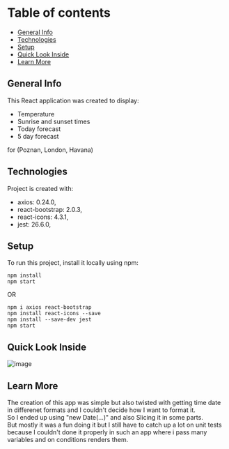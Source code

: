 # Table of contents

- [General Info](#general-info)
- [Technologies](#technologies)
- [Setup](#setup)
- [Quick Look Inside](#quick-look-inside)
- [Learn More](#learn-more)

## General Info

This React application was created to display:

- Temperature
- Sunrise and sunset times
- Today forecast
- 5 day forecast

for (Poznan, London, Havana)

## Technologies

Project is created with:

- axios: 0.24.0,
- react-bootstrap: 2.0.3,
- react-icons: 4.3.1,
- jest: 26.6.0,

## Setup

To run this project, install it locally using npm:

```
npm install
npm start
```

OR

```
npm i axios react-bootstrap
npm install react-icons --save
npm install --save-dev jest
npm start
```

## Quick Look Inside

![image](https://user-images.githubusercontent.com/42244290/145558036-b6dd9f05-b3d7-45d1-aa59-e982760698ad.png)


## Learn More

The creation of this app was simple but also twisted with getting time date in differenet formats and I couldn't decide how I want to format it.</br>
So I ended up using "new Date(...)" and also Slicing it in some parts.</br>
But mostly it was a fun doing it but I still have to catch up a lot on unit tests because I couldn't done it properly in such an app where i pass many variables and on conditions renders them.</br>
